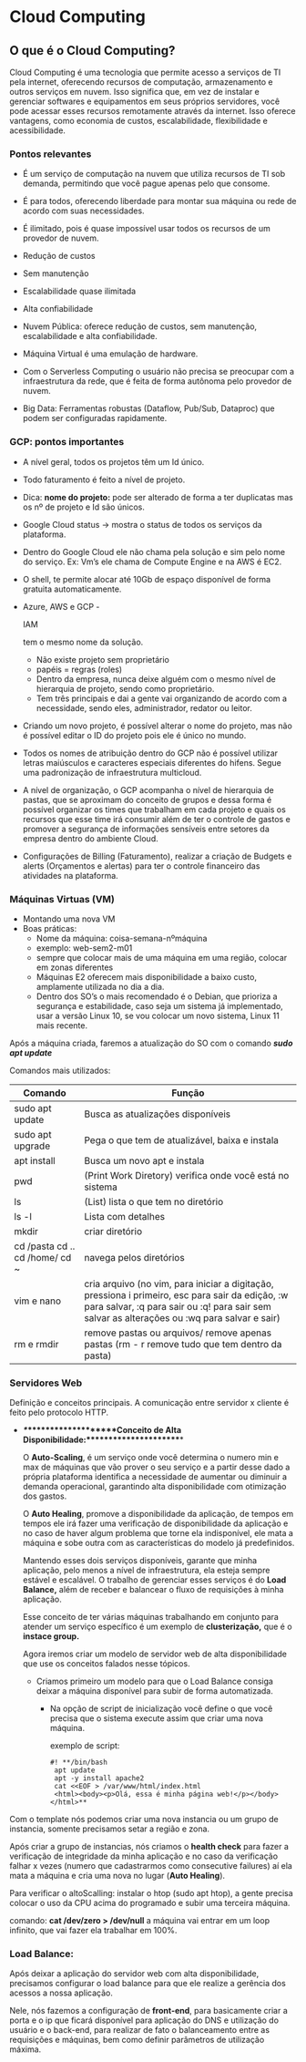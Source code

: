 <h1>Cloud Computing</h1>



<h2>O que é o Cloud Computing?</h2>

Cloud Computing é uma tecnologia que permite acesso a serviços de TI pela internet, oferecendo recursos de computação, armazenamento e outros serviços em nuvem. Isso significa que, em vez de instalar e gerenciar softwares e equipamentos em seus próprios servidores, você pode acessar esses recursos remotamente através da internet. Isso oferece vantagens, como economia de custos, escalabilidade, flexibilidade e acessibilidade.

<h3>Pontos relevantes</h3>

- É um serviço de computação na nuvem que utiliza recursos de TI sob demanda, permitindo que você pague apenas pelo que consome.
- É para todos, oferecendo liberdade para montar sua máquina ou rede de acordo com suas necessidades.

- É ilimitado, pois é quase impossível usar todos os recursos de um provedor de nuvem.

- Redução de custos
- Sem manutenção
- Escalabilidade quase ilimitada
- Alta confiabilidade

- Nuvem Pública: oferece redução de custos, sem manutenção, escalabilidade e alta confiabilidade.

- Máquina Virtual é uma emulação de hardware.

- Com o Serverless Computing o usuário não precisa se preocupar com a infraestrutura da rede, que é feita de forma autônoma pelo provedor de nuvem.

- Big Data: Ferramentas robustas (Dataflow, Pub/Sub, Dataproc) que podem ser configuradas rapidamente.

<h3>GCP: pontos importantes</h3>

- A nível geral, todos os projetos têm um Id único.

- Todo faturamento é feito a nível de projeto.

- Dica: **nome do projeto:** pode ser alterado de forma a ter duplicatas mas os nº de projeto e Id são únicos.

- Google Cloud status → mostra o status de todos os serviços da plataforma.

- Dentro do Google Cloud ele não chama pela solução e sim pelo nome do serviço. Ex: Vm’s ele chama de Compute Engine e na AWS é EC2.

- O shell, te permite alocar até 10Gb de espaço disponível de forma gratuita automaticamente.

- Azure, AWS e GCP -

   

  IAM

   

  tem o mesmo nome da solução.

  - Não existe projeto sem proprietário
  - papéis = regras (roles)
  - Dentro da empresa, nunca deixe alguém com o mesmo nível de hierarquia de projeto, sendo como proprietário.
  - Tem três principais e dai a gente vai organizando de acordo com a necessidade, sendo eles, administrador, redator ou leitor.

- Criando um novo projeto, é possível alterar o nome do projeto, mas não é possível editar o ID do projeto pois ele é único no mundo.

- Todos os nomes de atribuição dentro do GCP não é possível utilizar letras maiúsculos e caracteres especiais diferentes do hifens. Segue uma padronização de infraestrutura multicloud.

- A nível de organização, o GCP acompanha o nível de hierarquia de pastas, que se aproximam do conceito de grupos e dessa forma é possível organizar os times que trabalham em cada projeto e quais os recursos que esse time irá consumir além de ter o controle de gastos e promover a segurança de informações sensíveis entre setores da empresa dentro do ambiente Cloud.

- Configurações de Billing (Faturamento), realizar a criação de Budgets e alerts (Orçamentos e alertas) para ter o controle financeiro das atividades na plataforma.

<h3> Máquinas Virtuas (VM)</h3>

- Montando uma nova VM
- Boas práticas:
  - Nome da máquina: coisa-semana-nºmáquina
  - exemplo: web-sem2-m01
  - sempre que colocar mais de uma máquina em uma região, colocar em zonas diferentes
  - Máquinas E2 oferecem mais disponibilidade a baixo custo, amplamente utilizada no dia a dia.
  - Dentro dos SO’s o mais recomendado é o Debian, que prioriza a segurança e estabilidade, caso seja um sistema já implementado, usar a versão Linux 10, se vou colocar um novo sistema, Linux 11 mais recente.

Após a máquina criada, faremos a atualização do SO com o comando ***sudo apt update***

Comandos mais utilizados:

| Comando                        | Função                                                       |
| ------------------------------ | ------------------------------------------------------------ |
| sudo apt update                | Busca as atualizações disponíveis                            |
| sudo apt upgrade               | Pega o que tem de atualizável, baixa e instala               |
| apt install                    | Busca um novo apt e instala                                  |
| pwd                            | (Print Work Diretory) verifica onde você está no sistema     |
| ls                             | (List) lista o que tem no diretório                          |
| ls -l                          | Lista com detalhes                                           |
| mkdir                          | criar diretório                                              |
| cd /pasta cd .. cd /home/ cd ~ | navega pelos diretórios                                      |
| vim e nano                     | cria arquivo (no vim, para iniciar a digitação, pressiona i primeiro, esc para sair da edição, :w para salvar, :q para sair ou :q! para sair sem salvar as alterações ou :wq para salvar e sair) |
| rm e rmdir                     | remove pastas ou arquivos/ remove apenas pastas (rm - r remove tudo que tem dentro da pasta) |

<h3>Servidores Web</h3>

Definição e conceitos principais. A comunicação entre servidor x cliente é feito pelo protocolo HTTP.

- ***\**\*\*\*\*\*\*\*\*\*\*\*\*\*\*\*\*\*\*\*Conceito de Alta Disponibilidade:\*\*\*\*\*\*\*\*\*\*\*\*\*\*\*\*\*\*\*\*\****

  O **Auto-Scaling**, é um serviço onde você determina o numero min e max de máquinas que vão prover o seu serviço e a partir desse dado a própria plataforma identifica a necessidade de aumentar ou diminuir a demanda operacional, garantindo alta disponibilidade com otimização dos gastos.

  O **Auto Healing**, promove a disponibilidade da aplicação, de tempos em tempos ele irá fazer uma verificação de disponibilidade da aplicação e no caso de haver algum problema que torne ela indisponível, ele mata a máquina e sobe outra com as características do modelo já predefinidos.

  Mantendo esses dois serviços disponíveis, garante que minha aplicação, pelo menos a nível de infraestrutura, ela esteja sempre estável e escalável. O trabalho de gerenciar esses serviços é do **Load Balance,** além de receber e balancear o fluxo de requisições à minha aplicação.

  Esse conceito de ter várias máquinas trabalhando em conjunto para atender um serviço específico é um exemplo de **clusterização,** que é o **instace group.**

  Agora iremos criar um modelo de servidor web de alta disponibilidade que use os conceitos falados nesse tópicos.

  - Criamos primeiro um modelo para que o Load Balance consiga deixar a máquina disponível para subir de forma automatizada.

    - Na opção de script de inicialização você define o que você precisa que o sistema execute assim que criar uma nova máquina.

      exemplo de script:

      ```
      #! **/bin/bash
       apt update
       apt -y install apache2
       cat <<EOF > /var/www/html/index.html
       <html><body><p>Olá, essa é minha página web!</p></body></html>**
      ```

Com o template nós podemos criar uma nova instancia ou um grupo de instancia, somente precisamos setar a região e zona.

Após criar a grupo de instancias, nós criamos o **health check** para fazer a verificação de integridade da minha aplicação e no caso da verificação falhar x vezes (numero que cadastrarmos como consecutive failures) aí ela mata a máquina e cria uma nova no lugar (**Auto Healing**).

Para verificar o altoScalling: instalar o htop (sudo apt htop), a gente precisa colocar o uso da CPU acima do programado e subir uma terceira máquina.

comando: **cat /dev/zero > /dev/null** a máquina vai entrar em um loop infinito, que vai fazer ela trabalhar em 100%.

### Load Balance:

Após deixar a aplicação do servidor web com alta disponibilidade, precisamos configurar o load balance para que ele realize a gerência dos acessos a nossa aplicação.

Nele, nós fazemos a configuração de **front-end**, para basicamente criar a porta e o ip que ficará disponível para aplicação do DNS e utilização do usuário e o back-end, para realizar de fato o balanceamento entre as requisições e máquinas, bem como definir parâmetros de utilização máxima.